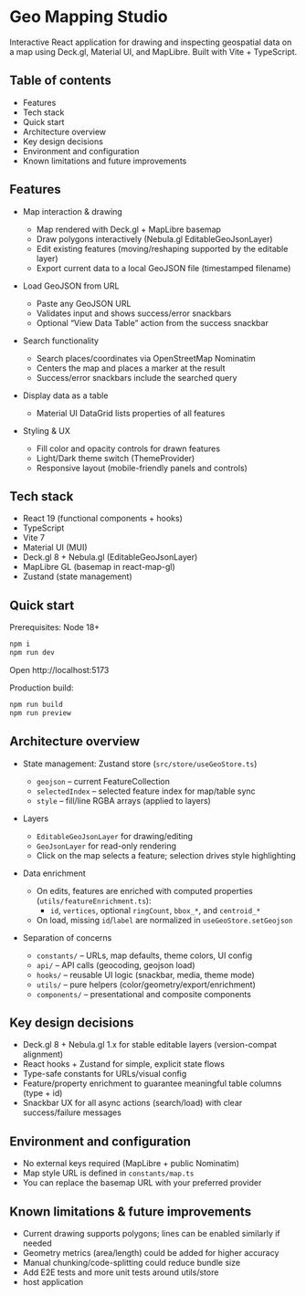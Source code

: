 # Geo Mapping Studio

Interactive React application for drawing and inspecting geospatial data on a map using Deck.gl, Material UI, and MapLibre. Built with Vite + TypeScript.

## Table of contents

- Features
- Tech stack
- Quick start
- Architecture overview
- Key design decisions
- Environment and configuration
- Known limitations and future improvements

## Features

- Map interaction & drawing

  - Map rendered with Deck.gl + MapLibre basemap
  - Draw polygons interactively (Nebula.gl EditableGeoJsonLayer)
  - Edit existing features (moving/reshaping supported by the editable layer)
  - Export current data to a local GeoJSON file (timestamped filename)

- Load GeoJSON from URL

  - Paste any GeoJSON URL
  - Validates input and shows success/error snackbars
  - Optional “View Data Table” action from the success snackbar

- Search functionality

  - Search places/coordinates via OpenStreetMap Nominatim
  - Centers the map and places a marker at the result
  - Success/error snackbars include the searched query

- Display data as a table

  - Material UI DataGrid lists properties of all features

- Styling & UX
  - Fill color and opacity controls for drawn features
  - Light/Dark theme switch (ThemeProvider)
  - Responsive layout (mobile-friendly panels and controls)

## Tech stack

- React 19 (functional components + hooks)
- TypeScript
- Vite 7
- Material UI (MUI)
- Deck.gl 8 + Nebula.gl (EditableGeoJsonLayer)
- MapLibre GL (basemap in react-map-gl)
- Zustand (state management)

## Quick start

Prerequisites: Node 18+

```bash
npm i
npm run dev
```

Open http://localhost:5173

Production build:

```bash
npm run build
npm run preview
```

## Architecture overview

- State management: Zustand store (`src/store/useGeoStore.ts`)

  - `geojson` – current FeatureCollection
  - `selectedIndex` – selected feature index for map/table sync
  - `style` – fill/line RGBA arrays (applied to layers)

- Layers

  - `EditableGeoJsonLayer` for drawing/editing
  - `GeoJsonLayer` for read-only rendering
  - Click on the map selects a feature; selection drives style highlighting

- Data enrichment

  - On edits, features are enriched with computed properties (`utils/featureEnrichment.ts`):
    - `id`, `vertices`, optional `ringCount`, `bbox_*`, and `centroid_*`
  - On load, missing `id`/`label` are normalized in `useGeoStore.setGeojson`

- Separation of concerns
  - `constants/` – URLs, map defaults, theme colors, UI config
  - `api/` – API calls (geocoding, geojson load)
  - `hooks/` – reusable UI logic (snackbar, media, theme mode)
  - `utils/` – pure helpers (color/geometry/export/enrichment)
  - `components/` – presentational and composite components

## Key design decisions

- Deck.gl 8 + Nebula.gl 1.x for stable editable layers (version-compat alignment)
- React hooks + Zustand for simple, explicit state flows
- Type-safe constants for URLs/visual config
- Feature/property enrichment to guarantee meaningful table columns (type + id)
- Snackbar UX for all async actions (search/load) with clear success/failure messages

## Environment and configuration

- No external keys required (MapLibre + public Nominatim)
- Map style URL is defined in `constants/map.ts`
- You can replace the basemap URL with your preferred provider

## Known limitations & future improvements

- Current drawing supports polygons; lines can be enabled similarly if needed
- Geometry metrics (area/length) could be added for higher accuracy
- Manual chunking/code-splitting could reduce bundle size
- Add E2E tests and more unit tests around utils/store
- host application
